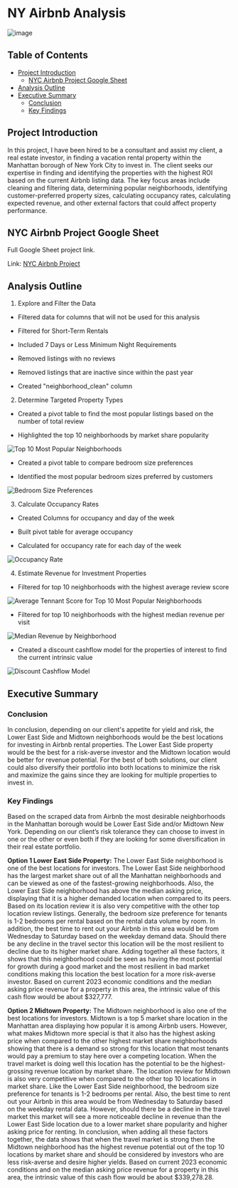 # NY Airbnb Analysis

![image](https://github.com/jasondo-da/NY_Airbnb_Analysis/assets/138195365/ef8cd56a-8b6a-4632-af8f-317b638fdba8)

## Table of Contents

- [Project Introduction](#project-introduction)
    - [NYC Airbnb Project Google Sheet ](#nyc-airbnb-project-google-sheet)
- [Analysis Outline](#analysis-outline)
- [Executive Summary](#executive-summary)
    - [Conclusion](#conclusion)
    - [Key Findings](#key-findings)

## Project Introduction

In this project, I have been hired to be a consultant and assist my client, a real estate investor, in finding a vacation rental property within the Manhattan borough of New York City to invest in. The client seeks our expertise in finding and identifying the properties with the highest ROI based on the current Airbnb listing data. The key focus areas include cleaning and filtering data, determining popular neighborhoods, identifying customer-preferred property sizes, calculating occupancy rates, calculating expected revenue, and other external factors that could affect property performance.

## NYC Airbnb Project Google Sheet 
Full Google Sheet project link.

Link: [NYC Airbnb Project](https://docs.google.com/spreadsheets/d/1Chxvi7KDljdAGcoDFA8jMwv8xXIff41DNOTWdUam3nM/edit?usp=sharing)


## Analysis Outline

1. Explore and Filter the Data

- Filtered data for columns that will not be used for this analysis

- Filtered for Short-Term Rentals

- Included 7 Days or Less Minimum Night Requirements

- Removed listings with no reviews 

- Removed listings that are inactive since within the past year

- Created "neighborhood_clean" column

2. Determine Targeted Property Types


- Created a pivot table to find the most popular listings based on the number of total review

- Highlighted the top 10 neighborhoods by market share popularity

![Top 10 Most Popular Neighborhoods](https://github.com/jasondo-da/NY_Airbnb_Analysis/assets/138195365/562899ed-856b-4c12-8267-8f1e6c8b6022)

- Created a pivot table to compare bedroom size preferences

- Identified the most popular bedroom sizes preferred by customers

![Bedroom Size Preferences](https://github.com/user-attachments/assets/d9973c44-a61f-49af-8cf2-075dd7bb5a6c)


3. Calculate Occupancy Rates

- Created Columns for occupancy and day of the week

- Built pivot table for average occupancy

- Calculated for occupancy rate for each day of the week

![Occupancy Rate](https://github.com/jasondo-da/NY_Airbnb_Analysis/assets/138195365/174f76f8-b015-4003-a1f8-f3d3256681e1)


4. Estimate Revenue for Investment Properties

- Filtered for top 10 neighborhoods with the highest average review score

![Average Tennant Score for Top 10 Most Popular Neighborhoods](https://github.com/jasondo-da/NY_Airbnb_Analysis/assets/138195365/294e5110-3a03-4fb7-a38e-86bdfa22208b)

- Filtered for top 10 neighborhoods with the highest median revenue per visit

![Median Revenue by Neighborhood](https://github.com/jasondo-da/NY_Airbnb_Analysis/assets/138195365/8d1f9f0d-4460-4abd-aea8-309d1ccffe0c)

- Created a discount cashflow model for the properties of interest to find the current intrinsic value

![Discount Cashflow Model](https://github.com/jasondo-da/NY_Airbnb_Analysis/assets/138195365/e7d39d5c-a666-458d-826e-f3de84341140)


## Executive Summary

### Conclusion

In conclusion, depending on our client's appetite for yield and risk, the Lower East Side and Midtown neighborhoods would be the best locations for investing in Airbnb rental properties. The Lower East Side property would be the best for a risk-averse investor and the Midtown location would be better for revenue potential. For the best of both solutions, our client could also diversify their portfolio into both locations to minimize the risk and maximize the gains since they are looking for multiple properties to invest in.

### Key Findings

Based on the scraped data from Airbnb the most desirable neighborhoods in the Manhattan borough would be Lower East Side and/or Midtown New York. Depending on our client’s risk tolerance they can choose to invest in one or the other or even both if they are looking for some diversification in their real estate portfolio.

**Option 1 Lower East Side Property:** The Lower East Side neighborhood is one of the best locations for investors. The Lower East Side neighborhood has the largest market share out of all the Manhattan neighborhoods and can be viewed as one of the fastest-growing neighborhoods. Also, the Lower East Side neighborhood has above the median asking price, displaying that it is a higher demanded location when compared to its peers. Based on its location review it is also very competitive with the other top location review listings. Generally, the bedroom size preference for tenants is 1-2 bedrooms per rental based on the rental data volume by room. In addition, the best time to rent out your Airbnb in this area would be from Wednesday to Saturday based on the weekday demand data. Should there be any decline in the travel sector this location will be the most resilient to decline due to its higher market share. Adding together all these factors, it shows that this neighborhood could be seen as having the most potential for growth during a good market and the most resilient in bad market conditions making this location the best location for a more risk-averse investor. Based on current 2023 economic conditions and the median asking price revenue for a property in this area, the intrinsic value of this cash flow would be about $327,777.

**Option 2 Midtown Property:** The Midtown neighborhood is also one of the best locations for investors. Midtown is a top 5 market share location in the Manhattan area displaying how popular it is among Airbnb users. However, what makes Midtown more special is that it also has the highest asking price when compared to the other highest market share neighborhoods showing that there is a demand so strong for this location that most tenants would pay a premium to stay here over a competing location. When the travel market is doing well this location has the potential to be the highest-grossing revenue location by market share.  The location review for Midtown is also very competitive when compared to the other top 10 locations in market share. Like the Lower East Side neighborhood, the bedroom size preference for tenants is 1-2 bedrooms per rental. Also, the best time to rent out your Airbnb in this area would be from Wednesday to Saturday based on the weekday rental data. However, should there be a decline in the travel market this market will see a more noticeable decline in revenue than the Lower East Side location due to a lower market share popularity and higher asking price for renting. In conclusion, when adding all these factors together, the data shows that when the travel market is strong then the Midtown neighborhood has the highest revenue potential out of the top 10 locations by market share and should be considered by investors who are less risk-averse and desire higher yields. Based on current 2023 economic conditions and on the median asking price revenue for a property in this area, the intrinsic value of this cash flow would be about $339,278.28.

